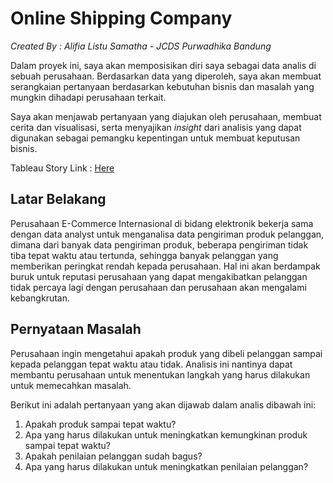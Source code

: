 # Online Shipping Company

_Created By : Alifia Listu Samatha - JCDS Purwadhika Bandung_

Dalam proyek ini, saya akan memposisikan diri saya sebagai data analis di sebuah perusahaan. Berdasarkan data yang diperoleh, saya akan membuat serangkaian pertanyaan berdasarkan kebutuhan bisnis dan masalah yang mungkin dihadapi perusahaan terkait.

Saya akan menjawab pertanyaan yang diajukan oleh perusahaan, membuat cerita dan visualisasi, serta menyajikan _insight_ dari analisis yang dapat digunakan sebagai pemangku kepentingan untuk membuat keputusan bisnis.

Tableau Story Link : [Here](https://public.tableau.com/app/profile/alifia.listu.samatha/viz/OnlineRetailShipping/Story1?publish=yes)

## Latar Belakang

Perusahaan E-Commerce Internasional di bidang elektronik bekerja sama dengan data analyst untuk menganalisa data pengiriman produk pelanggan, dimana dari banyak data pengiriman produk, beberapa pengiriman tidak tiba tepat waktu atau tertunda, sehingga banyak pelanggan yang memberikan peringkat rendah kepada perusahaan. Hal ini akan berdampak buruk untuk reputasi perusahaan yang dapat mengakibatkan pelanggan tidak percaya lagi dengan perusahaan dan perusahaan akan mengalami kebangkrutan.

## Pernyataan Masalah

Perusahaan ingin mengetahui apakah produk yang dibeli pelanggan sampai kepada pelanggan tepat waktu atau tidak. Analisis ini nantinya dapat membantu perusahaan untuk menentukan langkah yang harus dilakukan untuk memecahkan masalah.

Berikut ini adalah pertanyaan yang akan dijawab dalam analis dibawah ini:
1. Apakah produk sampai tepat waktu?
2. Apa yang harus dilakukan untuk meningkatkan kemungkinan produk sampai tepat waktu?
3. Apakah penilaian pelanggan sudah bagus?
4. Apa yang harus dilakukan untuk meningkatkan penilaian pelanggan?
